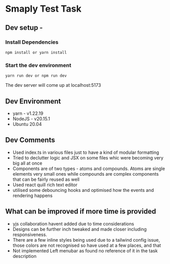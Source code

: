 # Smaply Test Task

## Dev setup -

### Install Dependencies

```
npm install or yarn install
```

### Start the dev environment

```
yarn run dev or npm run dev
```

The dev server will come up at localhost:5173

## Dev Environment

- yarn - v1.22.19
- NodeJS - v20.15.1
- Ubuntu 20.04

## Dev Comments

- Used index.ts in various files just to have a kind of modular formatting
- Tried to declutter logic and JSX on some files whic were becoming very big all at once
- Components are of two types - atoms and compounds. Atoms are single elements very small ones while compounds are complex components that can be fairly reused as well
- Used react quill rich text editor
- utilised some debouncing hooks and optimised how the events and rendering happens

## What can be improved if more time is provided

- yjs collaboration havent added due to time considerations
- Designs can be further inch tweaked and made closer including responsiveness.
- There are a few inline styles being used due to a tailwind config issue, those colors are not recognised so have used at a few places, and that
- Not implemented Left menubar as found no reference of it in the task description
